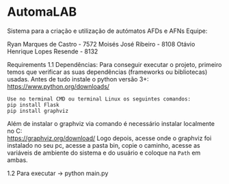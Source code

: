 # AutomaLAB
Sistema para a criação e utilização de autómatos AFDs e AFNs
Equipe:

Ryan Marques de Castro - 7572
Moisés José Ribeiro - 8108
Otávio Henrique Lopes Resende - 8132

Requirements
1.1 Dependências: Para conseguir executar o projeto, primeiro temos que verificar as suas dependências (frameworks ou bibliotecas) usadas.
Antes de tudo instale o python versão 3+:
https://www.python.org/downloads/

	Use no terminal CMD ou terminal Linux os seguintes comandos:
 	pip install Flask
	pip install graphviz
Além de instalar o graphviz via comando é necessário instalar localmente no C:\
https://graphviz.org/download/
	Logo depois, acesse onde o graphviz foi instalado no seu pc, acesse a pasta bin, copie o caminho, acesse as variáveis de ambiente do sistema e do usuário e coloque na `Path` em ambas.

1.2 Para executar -> python main.py
